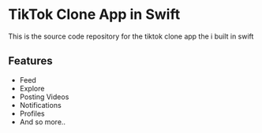 # TikTok Clone App in Swift

This is the source code repository for the tiktok clone app the i built in swift

## Features
- Feed
- Explore
- Posting Videos
- Notifications
- Profiles
- And so more..
